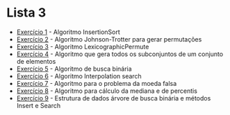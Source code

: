 # Lista 3

* [Exercício 1](https://github.com/marcuslamounier/PPGCC-PCC104/blob/main/lista3/insertionSort.cpp) - Algoritmo InsertionSort
* [Exercício 2](https://github.com/marcuslamounier/PPGCC-PCC104/blob/main/lista3/johnsonTrotter.cpp) - Algoritmo Johnson-Trotter para gerar permutações
* [Exercício 3](https://github.com/marcuslamounier/PPGCC-PCC104/blob/main/lista3/lexicographicPermute.cpp) - Algoritmo LexicographicPermute
* [Exercício 4](https://github.com/marcuslamounier/PPGCC-PCC104/blob/main/lista3/subset.cpp) - Algoritmo que gera todos os subconjuntos de um conjunto de elementos
* [Exercício 5](https://github.com/marcuslamounier/PPGCC-PCC104/blob/main/lista3/binarySearch.cpp) - Algoritmo de busca binária
* [Exercício 6](https://github.com/marcuslamounier/PPGCC-PCC104/blob/main/lista3/interpolationSearch.cpp) - Algoritmo Interpolation search
* [Exercício 7](https://github.com/marcuslamounier/PPGCC-PCC104/blob/main/lista3/fakeCoin.cpp) - Algoritmo para o problema da moeda falsa
* [Exercício 8](https://github.com/marcuslamounier/PPGCC-PCC104/blob/main/lista3/percentile.cpp) - Algoritmo para cálculo da mediana e de percentis
* [Exercício 9](https://github.com/marcuslamounier/PPGCC-PCC104/blob/main/lista3/binarySearchTree.cpp) - Estrutura de dados árvore de busca binária e métodos Insert e Search